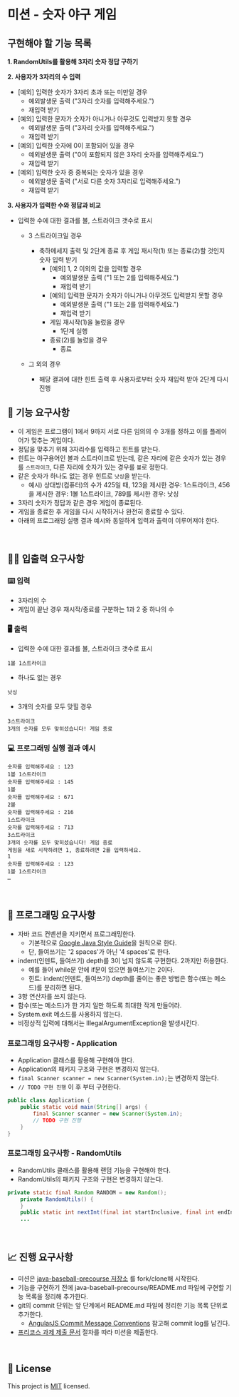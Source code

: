 # 미션 - 숫자 야구 게임

## 구현해야 할 기능 목록   
__1. RandomUtils를 활용해 3자리 숫자 정답 구하기__   

__2. 사용자가 3자리의 수 입력__   
  - [예외] 입력한 숫자가 3자리 초과 또는 미만일 경우   
    - 예외발생문 출력 ("3자리 숫자를 입력해주세요.")
    - 재입력 받기   
  - [예외] 입력한 문자가 숫자가 아니거나 아무것도 입력받지 못할 경우
    - 예외발생문 출력 ("3자리 숫자를 입력해주세요.")
    - 재입력 받기   
  - [예외] 입력한 숫자에 0이 포함되어 있을 경우   
    - 예외발생문 출력 ("0이 포함되지 않은 3자리 숫자를 입력해주세요.")
    - 재입력 받기
  - [예외] 입력한 숫자 중 중복되는 숫자가 있을 경우
    - 예외발생문 출력 ("서로 다른 숫자 3자리로 입력해주세요.")
    - 재입력 받기
    
__3. 사용자가 입력한 수와 정답과 비교__   
  - 입력한 수에 대한 결과를 볼, 스트라이크 갯수로 표시   
    - 3 스트라이크일 경우   
      - 축하메세지 출력 및 2단계 종료 후 게임 재시작(1) 또는 종료(2)할 것인지 숫자 입력 받기   
        - [예외] 1, 2 이외의 값을 입력할 경우   
          - 예외발생문 출력 ("1 또는 2를 입력해주세요.")
          - 재입력 받기
        - [예외] 입력한 문자가 숫자가 아니거나 아무것도 입력받지 못할 경우   
          - 예외발생문 출력 ("1 또는 2를 입력해주세요.")
          - 재입력 받기   
        - 게임 재시작(1)을 눌렀을 경우   
          - 1단계 실행   
        - 종료(2)를 눌렀을 경우   
          - 종료   
          
    - 그 외의 경우   
      - 해당 결과에 대한 힌트 출력 후 사용자로부터 숫자 재입력 받아 2단계 다시 진행   


## 🚀 기능 요구사항
- 이 게임은 프로그램이 1에서 9까지 서로 다른 임의의 수 3개를 정하고 이를 플레이어가 맞추는 게임이다.
- 정답을 맞추기 위해 3자리수를 입력하고 힌트를 받는다.
- 힌트는 야구용어인 볼과 스트라이크로 받는데, 같은 자리에 같은 숫자가 있는 경우를 `스트라이크`, 다른 자리에 숫자가 있는 경우를 `볼`로 정한다.
- 같은 숫자가 하나도 없는 경우 힌트로 `낫싱`을 받는다.
  - 예시) 상대방(컴퓨터)의 수가 425일 때, 123을 제시한 경우: 1스트라이크, 456을 제시한 경우: 1볼 1스트라이크, 789를 제시한 경우: 낫싱
- 3자리 숫자가 정답과 같은 경우 게임이 종료된다.
- 게임을 종료한 후 게임을 다시 시작하거나 완전히 종료할 수 있다.
- 아래의 프로그래밍 실행 결과 예시와 동일하게 입력과 출력이 이루어져야 한다.

<br>

## ✍🏻 입출력 요구사항
### ⌨️ 입력
- 3자리의 수
- 게임이 끝난 경우 재시작/종료를 구분하는 1과 2 중 하나의 수

### 🖥 출력
- 입력한 수에 대한 결과를 볼, 스트라이크 갯수로 표시
```
1볼 1스트라이크
```
- 하나도 없는 경우 
```
낫싱
```
- 3개의 숫자를 모두 맞힐 경우
```
3스트라이크
3개의 숫자를 모두 맞히셨습니다! 게임 종료
```

### 💻 프로그래밍 실행 결과 예시
```
숫자를 입력해주세요 : 123
1볼 1스트라이크
숫자를 입력해주세요 : 145
1볼
숫자를 입력해주세요 : 671
2볼
숫자를 입력해주세요 : 216
1스트라이크
숫자를 입력해주세요 : 713
3스트라이크
3개의 숫자를 모두 맞히셨습니다! 게임 종료
게임을 새로 시작하려면 1, 종료하려면 2를 입력하세요.
1
숫자를 입력해주세요 : 123
1볼 1스트라이크
… 
```

<br>

## 🎱 프로그래밍 요구사항
- 자바 코드 컨벤션을 지키면서 프로그래밍한다.
  - 기본적으로 [Google Java Style Guide](https://google.github.io/styleguide/javaguide.html)을 원칙으로 한다.
  - 단, 들여쓰기는 '2 spaces'가 아닌 '4 spaces'로 한다.
- indent(인덴트, 들여쓰기) depth를 3이 넘지 않도록 구현한다. 2까지만 허용한다.
  - 예를 들어 while문 안에 if문이 있으면 들여쓰기는 2이다.
  - 힌트: indent(인덴트, 들여쓰기) depth를 줄이는 좋은 방법은 함수(또는 메소드)를 분리하면 된다.
- 3항 연산자를 쓰지 않는다.
- 함수(또는 메소드)가 한 가지 일만 하도록 최대한 작게 만들어라.
- System.exit 메소드를 사용하지 않는다.
- 비정상적 입력에 대해서는 IllegalArgumentException을 발생시킨다.

### 프로그래밍 요구사항 - Application
- Application 클래스를 활용해 구현해야 한다.
- Application의 패키지 구조와 구현은 변경하지 않는다.
- `final Scanner scanner = new Scanner(System.in);`는 변경하지 않는다.
- `// TODO 구현 진행` 이 후 부터 구현한다.

```java
public class Application {
    public static void main(String[] args) {
        final Scanner scanner = new Scanner(System.in);
        // TODO 구현 진행
    }
}
```

### 프로그래밍 요구사항 - RandomUtils
- RandomUtils 클래스를 활용해 랜덤 기능을 구현해야 한다.
- RandomUtils의 패키지 구조와 구현은 변경하지 않는다.

```java
private static final Random RANDOM = new Random();
    private RandomUtils() {
    }
    public static int nextInt(final int startInclusive, final int endInclusive) {
    ...
```

<br>

## 📈 진행 요구사항
- 미션은 [java-baseball-precourse 저장소](https://github.com/woowacourse/java-baseball-precourse) 를 fork/clone해 시작한다.
- 기능을 구현하기 전에 java-baseball-precourse/README.md 파일에 구현할 기능 목록을 정리해 추가한다.
- git의 commit 단위는 앞 단계에서 README.md 파일에 정리한 기능 목록 단위로 추가한다.
  - [AngularJS Commit Message Conventions](https://gist.github.com/stephenparish/9941e89d80e2bc58a153) 참고해 commit log를 남긴다.
- [프리코스 과제 제출 문서](https://github.com/woowacourse/woowacourse-docs/tree/master/precourse) 절차를 따라 미션을 제출한다.

<br>

## 📝 License

This project is [MIT](https://github.com/woowacourse/java-baseball-precourse/blob/master/LICENSE) licensed.
